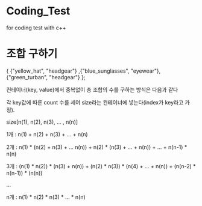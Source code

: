 # Coding_Test
for coding test with c++

# 조합 구하기

 { {"yellow_hat", "headgear"} ,{"blue_sunglasses", "eyewear"},{"green_turban", "headgear"} };

컨테이너(key, value)에서 중복없이 총 조합의 수를 구하는 방식은 다음과 같다

각 key값에 따른 count 수를 세어 size라는 컨테이너에 넣는다(index가 key라고 가정).

size[n(1), n(2), n(3), ... , n(n)]

1개 : n(1) + n(2) + n(3) + ... + n(n)

2개 : n(1) * (n(2) + n(3) + ... n(n)) + n(2) * (n(3) + ... + n(n)) + ... + n(n-1) * n(n)

3개 : (n(1) * n(2)) * (n(3) + n(n)) + (n(2) * n(3)) * (n(4) + ... + n(n)) + (n(n-2) * n(n-1)) * (n(n))

...

n개 : n(1) * n(2) * n(3) * ... * n(n)

